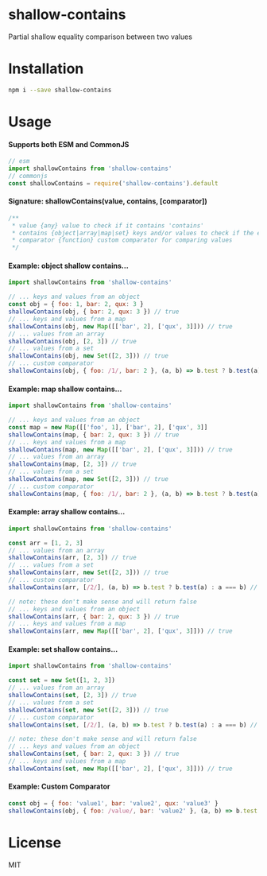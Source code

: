 # shallow-contains

Partial shallow equality comparison between two values

# Installation

```sh
npm i --save shallow-contains
```

# Usage

#### Supports both ESM and CommonJS

```js
// esm
import shallowContains from 'shallow-contains'
// commonjs
const shallowContains = require('shallow-contains').default
```

#### Signature: shallowContains(value, contains, [comparator])

```js
/**
 * value {any} value to check if it contains 'contains'
 * contains {object|array|map|set} keys and/or values to check if the exist in 'value'
 * comparator {function} custom comparator for comparing values
 */
```

#### Example: object shallow contains...

```js
import shallowContains from 'shallow-contains'

// ... keys and values from an object
const obj = { foo: 1, bar: 2, qux: 3 }
shallowContains(obj, { bar: 2, qux: 3 }) // true
// ... keys and values from a map
shallowContains(obj, new Map([['bar', 2], ['qux', 3]])) // true
// ... values from an array
shallowContains(obj, [2, 3]) // true
// ... values from a set
shallowContains(obj, new Set([2, 3])) // true
// ... custom comparator
shallowContains(obj, { foo: /1/, bar: 2 }, (a, b) => b.test ? b.test(a) : a === b) // true
```

#### Example: map shallow contains...

```js
import shallowContains from 'shallow-contains'

// ... keys and values from an object
const map = new Map([['foo', 1], ['bar', 2], ['qux', 3]]
shallowContains(map, { bar: 2, qux: 3 }) // true
// ... keys and values from a map
shallowContains(map, new Map([['bar', 2], ['qux', 3]])) // true
// ... values from an array
shallowContains(map, [2, 3]) // true
// ... values from a set
shallowContains(map, new Set([2, 3])) // true
// ... custom comparator
shallowContains(map, { foo: /1/, bar: 2 }, (a, b) => b.test ? b.test(a) : a === b) // true
```

#### Example: array shallow contains...

```js
import shallowContains from 'shallow-contains'

const arr = [1, 2, 3]
// ... values from an array
shallowContains(arr, [2, 3]) // true
// ... values from a set
shallowContains(arr, new Set([2, 3])) // true
// ... custom comparator
shallowContains(arr, [/2/], (a, b) => b.test ? b.test(a) : a === b) // true

// note: these don't make sense and will return false
// ... keys and values from an object
shallowContains(arr, { bar: 2, qux: 3 }) // true
// ... keys and values from a map
shallowContains(arr, new Map([['bar', 2], ['qux', 3]])) // true
```

#### Example: set shallow contains...

```js
import shallowContains from 'shallow-contains'

const set = new Set([1, 2, 3])
// ... values from an array
shallowContains(set, [2, 3]) // true
// ... values from a set
shallowContains(set, new Set([2, 3])) // true
// ... custom comparator
shallowContains(set, [/2/], (a, b) => b.test ? b.test(a) : a === b) // true

// note: these don't make sense and will return false
// ... keys and values from an object
shallowContains(set, { bar: 2, qux: 3 }) // true
// ... keys and values from a map
shallowContains(set, new Map([['bar', 2], ['qux', 3]])) // true
```

#### Example: Custom Comparator

```js
const obj = { foo: 'value1', bar: 'value2', qux: 'value3' }
shallowContains(obj, { foo: /value/, bar: 'value2' }, (a, b) => b.test ? b.test(a) : a === b) // true
```

# License

MIT
